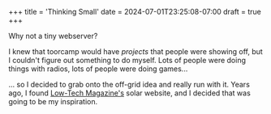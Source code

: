 +++
title = 'Thinking Small'
date = 2024-07-01T23:25:08-07:00
draft = true
+++

Why not a tiny webserver?

I knew that toorcamp would have _projects_ that people were showing off, but I couldn't figure out something to do myself. Lots of people were doing things with radios, lots of people were doing games...

... so I decided to grab onto the off-grid idea and really run with it. Years ago, I found [Low-Tech Magazine's](https://solar.lowtechmagazine.com/about/the-solar-website/) solar website, and I decided that was going to be my inspiration.